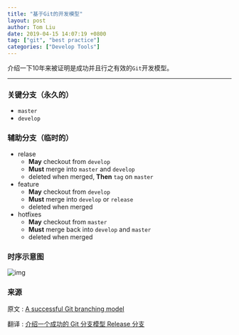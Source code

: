 ```yaml
---
title: "基于Git的开发模型"
layout: post
author: Tom Liu
date: 2019-04-15 14:07:19 +0800
tag: ["git", "best practice"]
categories: ["Develop Tools"]
---
```



介绍一下10年来被证明是成功并且行之有效的`Git`开发模型。

<!--more-->

---

### 关键分支（永久的）

- `master`
- `develop`

### 辅助分支（临时的）

- relase  
  - **May** checkout from `develop`
  - **Must** merge into `master`   and ``develop``
  - deleted when merged, **Then** `tag` on `master`
- feature
  - **May** checkout from `develop`
  - **Must** merge into `develop` or `release`
  - deleted when merged
- hotfixes
  - **May** checkout from `master`
  - **Must** merge back  into `develop`  and `master`
  - deleted when merged

### 时序示意图

![img](https://nvie.com/img/git-model@2x.png)

### 来源

原文 : [A successful Git branching model](https://nvie.com/posts/a-successful-git-branching-model/)

翻译 : [介绍一个成功的 Git 分支模型 Release 分支](https://www.cnblogs.com/yaks/p/5666400.html)
